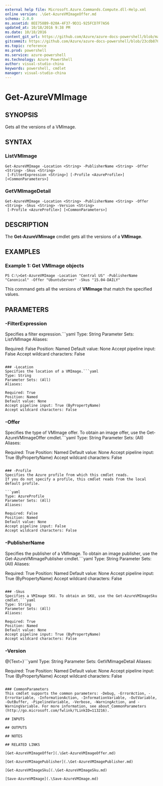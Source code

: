 ```yaml
---
external help file: Microsoft.Azure.Commands.Compute.dll-Help.xml
online version: .\Get-AzureVMImageOffer.md
schema: 2.0.0
ms.assetid: 8EE758B9-020A-4F37-9D31-925FCD7F7A56
updated_at: 10/18/2016 9:38 PM
ms.date: 10/18/2016
content_git_url: https://github.com/Azure/azure-docs-powershell/blob/master/azureps-cmdlets-docs/ResourceManager/AzureRM.Compute/v0.9.8/Get-AzureVMImage.md
gitcommit: https://github.com/Azure/azure-docs-powershell/blob/23cdb8705d4ab9807c0e21b238f3b134a7d49c7d/azureps-cmdlets-docs/ResourceManager/AzureRM.Compute/v0.9.8/Get-AzureVMImage.md
ms.topic: reference
ms.prod: powershell
ms.service: azure-powershell
ms.technology: Azure PowerShell
author: visual-studio-china
keywords: powershell, cmdlet
manager: visual-studio-china
---
```


# Get-AzureVMImage

## SYNOPSIS
Gets all the versions of a VMImage.

## SYNTAX

### ListVMImage
```
Get-AzureVMImage -Location <String> -PublisherName <String> -Offer <String> -Skus <String>
 [-FilterExpression <String>] [-Profile <AzureProfile>] [<CommonParameters>]
```

### GetVMImageDetail
```
Get-AzureVMImage -Location <String> -PublisherName <String> -Offer <String> -Skus <String> -Version <String>
 [-Profile <AzureProfile>] [<CommonParameters>]
```

## DESCRIPTION
The **Get-AzureVMImage** cmdlet gets all the versions of a **VMImage**.

## EXAMPLES

### Example 1: Get VMImage objects
```
PS C:\>Get-AzureVMImage -Location "Central US" -PublisherName "Canonical" -Offer "UbuntuServer" -Skus "15.04-DAILY"
```

This command gets all the versions of **VMImage** that match the specified values.

## PARAMETERS

### -FilterExpression
Specifies a filter expression.```yaml
Type: String
Parameter Sets: ListVMImage
Aliases: 

Required: False
Position: Named
Default value: None
Accept pipeline input: False
Accept wildcard characters: False
```

### -Location
Specifies the location of a VMImage.```yaml
Type: String
Parameter Sets: (All)
Aliases: 

Required: True
Position: Named
Default value: None
Accept pipeline input: True (ByPropertyName)
Accept wildcard characters: False
```

### -Offer
Specifies the type of VMImage offer. To obtain an image offer, use the Get-AzureVMImageOffer cmdlet.```yaml
Type: String
Parameter Sets: (All)
Aliases: 

Required: True
Position: Named
Default value: None
Accept pipeline input: True (ByPropertyName)
Accept wildcard characters: False
```

### -Profile
Specifies the Azure profile from which this cmdlet reads.
If you do not specify a profile, this cmdlet reads from the local default profile.

```yaml
Type: AzureProfile
Parameter Sets: (All)
Aliases: 

Required: False
Position: Named
Default value: None
Accept pipeline input: False
Accept wildcard characters: False
```

### -PublisherName
Specifies the publisher of a VMImage. To obtain an image publisher, use the Get-AzureVMImagePublisher cmdlet.```yaml
Type: String
Parameter Sets: (All)
Aliases: 

Required: True
Position: Named
Default value: None
Accept pipeline input: True (ByPropertyName)
Accept wildcard characters: False
```

### -Skus
Specifies a VMImage SKU. To obtain an SKU, use the Get-AzureVMImageSku cmdlet.```yaml
Type: String
Parameter Sets: (All)
Aliases: 

Required: True
Position: Named
Default value: None
Accept pipeline input: True (ByPropertyName)
Accept wildcard characters: False
```

### -Version
@{Text=}```yaml
Type: String
Parameter Sets: GetVMImageDetail
Aliases: 

Required: True
Position: Named
Default value: None
Accept pipeline input: True (ByPropertyName)
Accept wildcard characters: False
```

### CommonParameters
This cmdlet supports the common parameters: -Debug, -ErrorAction, -ErrorVariable, -InformationAction, -InformationVariable, -OutVariable, -OutBuffer, -PipelineVariable, -Verbose, -WarningAction, and -WarningVariable. For more information, see about_CommonParameters (http://go.microsoft.com/fwlink/?LinkID=113216).

## INPUTS

## OUTPUTS

## NOTES

## RELATED LINKS

[Get-AzureVMImageOffer](.\Get-AzureVMImageOffer.md)

[Get-AzureVMImagePublisher](.\Get-AzureVMImagePublisher.md)

[Get-AzureVMImageSku](.\Get-AzureVMImageSku.md)

[Save-AzureVMImage](.\Save-AzureVMImage.md)


